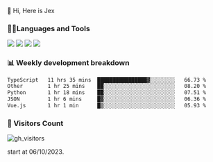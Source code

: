  👋 Hi, Here is Jex

 

### 🧑‍💻Languages and Tools

<code><a href="https://react.dev"><img src="https://api.iconify.design/logos:react.svg" /></a></code>
<code><a href="https://github.com/vuejs/core"><img src="https://api.iconify.design/logos:vue.svg" /></a></code> 
<code><a href="https://github.com/microsoft/TypeScript"><img src="https://api.iconify.design/logos:typescript-icon.svg" /></a></code>
<code><a href="https://threejs.org/"><img src="https://api.iconify.design/logos:threejs.svg" /></a></code>

### 📊 Weekly development breakdown

<!--START_SECTION:waka-->

```txt
TypeScript   11 hrs 35 mins  ████████████████▓░░░░░░░░   66.73 %
Other        1 hr 25 mins    ██░░░░░░░░░░░░░░░░░░░░░░░   08.20 %
Python       1 hr 18 mins    ██░░░░░░░░░░░░░░░░░░░░░░░   07.51 %
JSON         1 hr 6 mins     █▓░░░░░░░░░░░░░░░░░░░░░░░   06.36 %
Vue.js       1 hr 1 min      █▒░░░░░░░░░░░░░░░░░░░░░░░   05.93 %
```

<!--END_SECTION:waka-->


### 👀 Visitors Count

![gh_visitors](https://profile-counter.glitch.me/jexlau/count.svg)

start at 06/10/2023.
